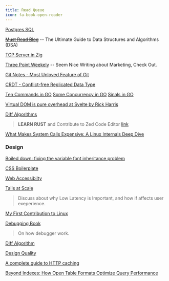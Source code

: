 ```yaml
---
title: Read Queue
icon: fa-book-open-reader
---
```


[Postgres SQL](https://mccue.dev/pages/3-11-25-life-altering-postgresql-patterns?utm_source=bonobopress&utm_medium=newsletter&utm_campaign=2023)

~~[Must Read Blog](https://mccue.dev/)~~ -- The Ultimate Guide to Data Structures and Algorithms (DSA)

[TCP Server in Zig](https://www.openmymind.net/TCP-Server-In-Zig-Part-1-Single-Threaded/)

[Three Point Weekely](https://www.thdpth.com/) -- Seem Nice Writing about Marketing, Check Out.

[Git Notes - Most Unloved Feature of Git](https://tylercipriani.com/blog/2022/11/19/git-notes-gits-coolest-most-unloved-feature/)

[CRDT - Conflict-free Replicated Data Type](https://madebyevan.com/algos/crdt-text-buffer/)


[Ten Commands in GO](https://bitfieldconsulting.com/posts/commandments)
[Some Concurrency in GO](https://blog.cubed.run/the-cards-of-concurrency-in-go-0d7582cecb79)
[Sinals in GO](https://www.calhoun.io/using-signals-with-go/)

[Virtual DOM is pure overhead at Svelte by Rick Harris](https://svelte.dev/blog/virtual-dom-is-pure-overhead)

[Diff Algorithms](https://flo.znkr.io/diff/)

> **LEARN RUST** and Contribute to Zed Code Editor
> [link](https://github.com/zed-industries/zed/blob/main/docs/src/development/macos.md)

[What Makes System Calls Expensive: A Linux Internals Deep Dive](https://blog.codingconfessions.com/p/what-makes-system-calls-expensive)

### Design

[Boiled down: fixing the variable font inheritance problem](https://pixelambacht.nl/2022/boiled-down-fixing-variable-font-inheritance/)

[CSS Boilerplate](https://fokus.dev/tools/css-boilerplate/)

[Web Accessibilty](https://www.w3.org/WAI/ARIA/apg/patterns/tabs/)

[Tails at Scale](https://www.barroso.org/publications/TheTailAtScale.pdf)
> Discuss about why Low Latency is Important, and how if affects user exeperience.

[My First Contribution to Linux](https://vkoskiv.com/first-linux-patch/)

[Debugging Book](https://www.debuggingbook.org/#A-Textbook-for-Paper,-Screen,-and-Keyboard)
> On how debugger work.

[Diff Algorithm](https://flo.znkr.io/diff/)

[Design Quality](https://matthewstrom.com/writing/decentralizing-quality/)

[A complete guide to HTTP caching](https://www.jonoalderson.com/performance/http-caching/)

[Beyond Indexes: How Open Table Formats Optimize Query Performance](https://jack-vanlightly.com/blog/2025/10/8/beyond-indexes-how-open-table-formats-optimize-query-performance)


